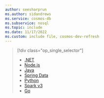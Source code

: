 ```yaml
---
author: seesharprun
ms.author: sidandrews
ms.service: cosmos-db
ms.subservice: nosql
ms.topic: include
ms.date: 11/17/2022
ms.custom: include file, cosmos-dev-refresh
---
```


> [!div class="op_single_selector"]
>
> - [.NET](../quickstart-dotnet.md)
> - [Node.js](../quickstart-nodejs.md)
> - [Java](../quickstart-java.md)
> - [Spring Data](../quickstart-java-spring-data.md)
> - [Python](../quickstart-python.md)
> - [Spark v3](../quickstart-spark.md)
> - [Go](../quickstart-go.md)
>